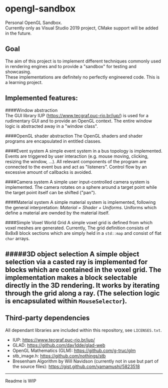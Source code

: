 # opengl-sandbox
Personal OpenGL Sandbox.   
Currently only as Visual Studio 2019 project, CMake support will be added in the future.   

## Goal
The aim of this project is to implement different techniques commonly used in rendering engines and to provide a "sandbox" 
for testing and showcasing.  
These implementations are definitely no perfectly engineered code. This is a learning project.

## Implemented features:
####Window abstraction   
The GUI library IUP (<https://www.tecgraf.puc-rio.br/iup/>) is used for a rudimentary GUI and to provide an OpenGL context.
The entire window logic is abstracted away in a "window class".

####OpenGL shader abstraction
The OpenGL shaders and shader programs are encapsulated in entitled classes.

####Event system
A simple event system in a bus topology is implemented. Events are triggered by user interaction (e.g. mouse moving, clicking, 
resizing the window, ...). 
All relevant components of the program are connected to the event bus and act as "listeners". Control flow by an excessive amount of 
callbacks is avoided.

####Camera system
A simple user input-controlled camera system is implemented. The camera rotates on a sphere around a target point while
the target point itself can be shifted ("pan").

####Material system
A simple material system is implemented, following the general interpretation: *Material = Shader + Uniforms*.
Uniforms which define a material are ownded by the material itself.

####Simple Voxel World Grid
A simple voxel grid is defined from which voxel meshes are generated. 
Currently, The grid definition consists of 8x8x8 block sections which are simply held in a `std::map` and consist of flat `char` arrays.

#####3D object selection
A simple object selection via a casted ray is implemented for blocks which are contained in the voxel grid. 
The implementation makes a block selectable directly in the 3D rendering. It works by iterating through the grid along a ray.
(The selection logic is encapsulated within `MouseSelector`).
---

## Third-party dependencies
All dependant libraries are included within this repository, see `LICENSES.txt`.   

- IUP: <https://www.tecgraf.puc-rio.br/iup/>
- GLAD: <https://github.com/dav1dde/glad-web>
- OpenGL Mathematics (GLM): <https://github.com/g-truc/glm>
- stb_image.h: <https://github.com/nothings/stb>
- Bresenham Algorithm by Will Navidson (currently not in use but part of the source files): <https://gist.github.com/yamamushi/5823518>
---
Readme is WIP
